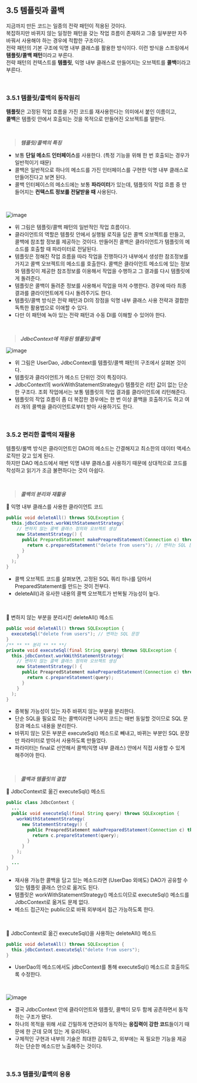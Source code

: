 ## 3.5 템플릿과 콜백
지금까지 만든 코드는 일종의 전략 패턴이 적용된 것이다. <br/>
복잡하지만 바뀌지 않는 일정한 패턴을 갖는 작업 흐름이 존재하고 그중 일부분만 자주 바꿔서 사용해야 하는 경우에 적합한 구조이다. <br/>
전략 패턴의 기본 구조에 익명 내부 클래스를 활용한 방식이다. 이런 방식을 스프링에서 **템플릿/콜백 패턴**이라고 부른다. <br/>
전략 패턴의 컨텍스트를 **템플릿**, 익명 내부 클래스로 만들어지는 오브젝트를 **콜백**이라고 부른다.

<br/>

### 3.5.1 템플릿/콜백의 동작원리
**템플릿**은 고정된 작업 흐름을 가진 코드를 재사용한다는 의미에서 붙인 이름이고, <br/>
**콜백**은 템플릿 안에서 호출되는 것을 목적으로 만들어진 오브젝트를 말한다.

<br/>

> ***템플릿/콜백의 특징***

- 보통 **단일 메소드 인터페이스**를 사용한다. (특정 기능을 위해 한 번 호출되는 경우가 일반적이기 때문)
- 콜백은 일반적으로 하나의 메소드를 가진 인터페이스를 구현한 익명 내부 클래스로 만들어진다고 보면 된다.
- 콜백 인터페이스의 메소드에는 보통 **파라미터**가 있는데, 템플릿의 작업 흐름 중 만들어지는 **컨텍스트 정보를 전달받을 때** 사용된다.

<br/>

![image](https://github.com/Team-Sopetit/server-spring-study/assets/55437339/d2cc1306-559f-4ec5-9e23-0ae409ab1abf)

- 위 그림은 템플릿/콜백 패턴의 일반적인 작업 흐름이다.
- 클라이언트의 역할은 템플릿 안에서 실행될 로직을 담은 콜백 오브젝트를 만들고, 콜백에 참조할 정보를 제공하는 것이다. 만들어진 콜백은 클라이언트가 템플릿의 메소드를 호출할 때 파라미터로 전달된다.
- 템플릿은 정해진 작업 흐름을 따라 작업을 진행하다가 내부에서 생성한 참조정보를 가지고 콜백 오브젝트의 메소드를 호출한다. 콜백은 클라이언트 메소드에 있는 정보와 템플릿이 제공한 참조정보를 이용해서 작업을 수행하고 그 결과를 다시 템플릿에게 돌려준다.
- 템플릿은 콜백이 돌려준 정보를 사용해서 작업을 마저 수행한다. 경우에 따라 최종 결과를 클라이언트에게 다시 돌려주기도 한다.
- 템플릿/콜백 방식은 전략 패턴과 DI의 장점을 익명 내부 클래스 사용 전략과 결합한 독특한 활용법으로 이애할 수 있다.
- 다만 이 패턴에 녹아 있는 전략 패턴과 수동 DI를 이해할 수 있어야 한다.

<br/>

> ***JdbcContext에 적용된 템플릿/콜백***

![image](https://github.com/Team-Sopetit/server-spring-study/assets/55437339/39c34452-eccc-41e9-af83-30e5b4fc2dbb)

- 위 그림은 UserDao, JdbcContext를 템플릿/콜백 패턴의 구조에서 살펴본 것이다.
- 템플릿과 클라이언트가 메소드 단위인 것이 특징이다.
- JdbcContext의 workWithStatementStrategy() 템플릿은 리턴 값이 없는 단순한 구조다. 조회 작업에서는 보통 템플릿의 작업 결과를 클라이언트에 리턴해준다.
- 템플릿의 작업 흐름이 좀 더 복잡한 경우에는 한 번 이상 콜백을 호출하기도 하고 여러 개의 콜백을 클라이언트로부터 받아 사용하기도 한다.

<br/>

### 3.5.2 편리한 콜백의 재활용
템플릿/롤백 방식은 클라이언트인 DAO의 메소드는 간결해지고 최소한의 데이터 액세스 로직만 갖고 있게 된다. <br/>
하지만 DAO 메소드에서 매번 익명 내부 클래스를 사용하기 때문에 상대적으로 코드를 작성하고 읽기가 조금 불편하다는 것이 아쉽다.

<br/>

> ***콜백의 분리와 재활용***

🔽 익명 내부 클래스를 사용한 클라이언트 코드
```java
public void deleteAll() throws SQLException {
  this.jdbcContext.workWithStatementStrategy(
    // 변하지 않는 콜백 클래스 정의와 오브젝트 생성
    new StatementStrategy() {
      public PreparedStatement makePreapredStatement(Connection c) throw SQLException {
        return c.preparedStatement("delete from users"); // 변하는 SQL 문장
      }
    }
  );
}
```
- 콜백 오브젝트 코드를 살펴보면, 고정된 SQL 쿼리 하나를 담아서 PreparedStatement를 만드는 것이 전부다.
- deleteAll()과 유사한 내용의 콜백 오브젝트가 반복될 가능성이 높다.

<br/>

🔽 변하지 않는 부분을 분리시킨 deleteAll() 메소드
```java
public void deleteAll() throws SQLException {
  executeSql("delete from users"); // 변하는 SQL 문장
}
/** ** ** 분리 ** ** **/
private void executeSql(final String query) throws SQLException {
  this.jdbcContext.workWithStatementStrategy(
    // 변하지 않는 콜백 클래스 정의와 오브젝트 생성
    new StatementStrategy() {
      public PreapredStatement makePreparedStatement(Connection c) throws SQLException {
        return c.prepareStatement(query);
      }
    }
  );
}
```
- 중복될 가능성이 있는 자주 바뀌지 않는 부분을 분리한다.
- 단순 SQL을 필요로 하는 콜백이라면 나머지 코드는 매번 동일할 것이므로 SQL 문장과 메소드 내용을 분리한다.
- 바뀌지 않는 모든 부분은 executeSql() 메소드로 빼내고, 바뀌는 부분인 SQL 문장만 파라미터로 받아서 사용하도록 만들었다.
- 파라미터는 final로 선언해서 콜백(익명 내부 클래스) 안에서 직접 사용할 수 있게 해주어야 한다.

<br/>

> ***콜백과 템플릿의 결합***

🔽 JdbcContext로 옮긴 executeSql() 메소드
```java
public class JdbcContext {
  ...
  public void executeSql(final String query) throws SQLException {
    workWithStatementStrategy(
      new StatementStrategy() {
        public PreapredStatement makePreparedStatement(Connection c) throws SQLException {
          return c.prepareStatement(query);
        }
      }
    );
  }
  ...
}
```
- 재사용 가능한 콜백을 담고 있는 메소드라면 (UserDao 외에도) DAO가 공유할 수 있는 템플릿 클래스 안으로 옮겨도 된다.
- 템플릿은 workWithStatementStrategy() 메소드이므로 executeSql() 메소드를 JdbcContext로 옮겨도 문제 없다.
- 메소드 접근자는 public으로 바꿔 외부에서 접근 가능하도록 한다.

<br/>

🔽 JdbcContext로 옮긴 executeSql()을 사용하는 deleteAll() 메소드
```java
public void deleteAll() throws SQLException {
  this.jdbcContext.executeSql("delete from users");
}
```
- UserDao의 메소드에서도 jdbcContext를 통해 executeSql() 메소드르 호출하도록 수정한다.

<br/>

![image](https://github.com/Team-Sopetit/server-spring-study/assets/55437339/84f1c3ca-5a72-4637-a012-93853487798c)

- 결국 JdbcContext 안에 클라이언트와 템플릿, 콜백이 모두 함께 공존하면서 동작하는 구조가 됐다.
- 하나의 목적을 위해 서로 긴밀하게 연관되어 동작하는 **응집력이 강한 코드**들이기 때문에 한 군데 모여 있는 게 유리하다.
- 구체적인 구현과 내부의 기술은 최대한 감춰두고, 외부에는 꼭 필요한 기능을 제공하는 단순한 메소드만 노출해주는 것이다.

<br/>

### 3.5.3 템플릿/콜백의 응용
